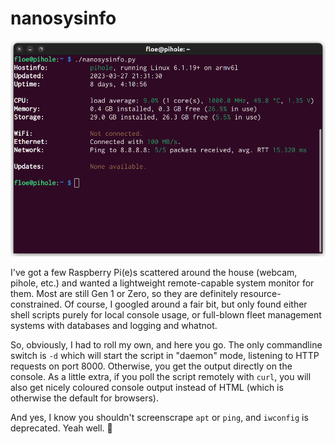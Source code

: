 # nanosysinfo

![teaser](teaser.png)

I've got a few Raspberry Pi(e)s scattered around the house (webcam, pihole, etc.) and wanted a lightweight remote-capable system monitor for them. Most are still Gen 1 or Zero, so they are definitely resource-constrained. Of course, I googled around a fair bit, but only found either shell scripts purely for local console usage, or full-blown fleet management systems with databases and logging and whatnot.

So, obviously, I had to roll my own, and here you go. The only commandline switch is `-d` which will start the script in "daemon" mode, listening to HTTP requests on port 8000. Otherwise, you get the output directly on the console. As a little extra, if you poll the script remotely with `curl`, you will also get nicely coloured console output instead of HTML (which is otherwise the default for browsers).

And yes, I know you shouldn't screenscrape `apt` or `ping`, and `iwconfig` is deprecated. Yeah well. 🤷
